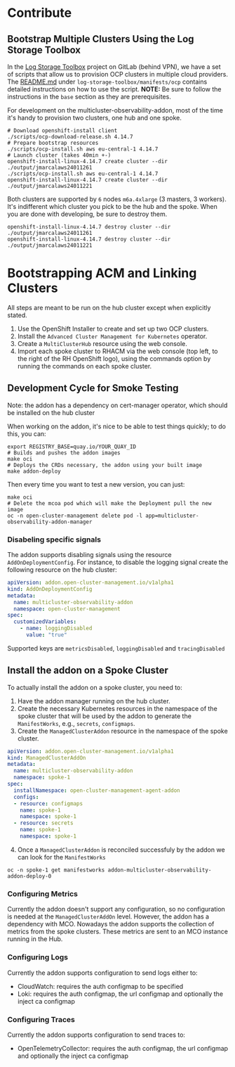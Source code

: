 # Contribute

## Bootstrap Multiple Clusters Using the Log Storage Toolbox

In the [Log Storage
Toolbox](https://gitlab.cee.redhat.com/openshift-logging/log-storage-toolbox)
project on GitLab (behind VPN), we have a set of scripts that allow us to
provision OCP clusters in multiple cloud providers. The
[README.md](https://gitlab.cee.redhat.com/openshift-logging/log-storage-toolbox/-/blob/main/manifests/ocp/README.md)
under `log-storage-toolbox/manifests/ocp` contains detailed instructions on how
to use the script. **NOTE:** Be sure to follow the instructions in the `base`
section as they are prerequisites.

For development on the multicluster-observability-addon, most of the time it's
handy to provision two clusters, one hub and one spoke.

```shell
# Download openshift-install client
./scripts/ocp-download-release.sh 4.14.7
# Prepare bootstrap resources
./scripts/ocp-install.sh aws eu-central-1 4.14.7
# Launch cluster (takes 40min +-)
openshift-install-linux-4.14.7 create cluster --dir ./output/jmarcalaws24011261
./scripts/ocp-install.sh aws eu-central-1 4.14.7
openshift-install-linux-4.14.7 create cluster --dir ./output/jmarcalaws24011221
```

Both clusters are supported by `6` nodes `m6a.4xlarge` (3 masters, 3 workers).
It's indifferent which cluster you pick to be the hub and the spoke. When you
are done with developing, be sure to destroy them.

```shell
openshift-install-linux-4.14.7 destroy cluster --dir ./output/jmarcalaws24011261
openshift-install-linux-4.14.7 destroy cluster --dir ./output/jmarcalaws24011221
```

# Bootstrapping ACM and Linking Clusters

All steps are meant to be run on the hub cluster except when explicitly stated.

1. Use the OpenShift Installer to create and set up two OCP clusters.
2. Install the `Advanced Cluster Management for Kubernetes` operator.
3. Create a `MultiClusterHub` resource using the web console.
4. Import each spoke cluster to RHACM via the web console (top left, to the
   right of the RH OpenShift logo), using the commands option by running the
   commands on each spoke cluster.

## Development Cycle for Smoke Testing

Note: the addon has a dependency on cert-manager operator, which should be
installed on the hub cluster

When working on the addon, it's nice to be able to test things quickly; to do
this, you can:

```shell
export REGISTRY_BASE=quay.io/YOUR_QUAY_ID
# Builds and pushes the addon images
make oci 
# Deploys the CRDs necessary, the addon using your built image
make addon-deploy 
```

Then every time you want to test a new version, you can just:

```shell
make oci
# Delete the mcoa pod which will make the Deployment pull the new image
oc -n open-cluster-management delete pod -l app=multicluster-observability-addon-manager
```

### Disabeling specific signals 

The addon supports disabling signals using the resource `AddOnDeploymentConfig`. For instance, to disable the logging signal create the following resource on the hub cluster:

```yaml
apiVersion: addon.open-cluster-management.io/v1alpha1
kind: AddOnDeploymentConfig
metadata:
  name: multicluster-observability-addon
  namespace: open-cluster-management
spec:
  customizedVariables:
    - name: loggingDisabled
      value: "true"
``` 

Supported keys are `metricsDisabled`, `loggingDisabled` and `tracingDisabled`

## Install the addon on a Spoke Cluster

To actually install the addon on a spoke cluster, you need to:

1. Have the addon manager running on the hub cluster.
2. Create the necessary Kubernetes resources in the namespace of the spoke
    cluster that will be used by the addon to generate the `ManifestWorks`, e.g.,
    `secrets`, `configmaps`.
3. Create the `ManagedClusterAddon` resource in the namespace of the spoke
    cluster.

```yaml
apiVersion: addon.open-cluster-management.io/v1alpha1
kind: ManagedClusterAddOn
metadata:
  name: multicluster-observability-addon
  namespace: spoke-1
spec:
  installNamespace: open-cluster-management-agent-addon
  configs:
  - resource: configmaps
    name: spoke-1
    namespace: spoke-1
  - resource: secrets
    name: spoke-1
    namespace: spoke-1
```

4. Once a `ManagedClusterAddon` is reconciled successfuly by the addon we can
   look for the `ManifestWorks`

```shell
oc -n spoke-1 get manifestworks addon-multicluster-observability-addon-deploy-0
```

### Configuring Metrics

Currently the addon doesn't support any configuration, so no configuration is needed at the `ManagedClusterAddOn` level. However, the addon has a dependency with MCO. 
Nowadays the addon supports the collection of metrics from the spoke clusters. These metrics are sent to an MCO instance running in the Hub.

### Configuring Logs

Currently the addon supports configuration to send logs either to:

- CloudWatch: requires the auth configmap to be specified
- Loki: requires the auth configmap, the url configmap and optionally the inject ca configmap

### Configuring Traces

Currently the addon supports configuration to send traces to:

- OpenTelemetryCollector: requires the auth configmap, the url configmap and optionally the inject ca configmap
